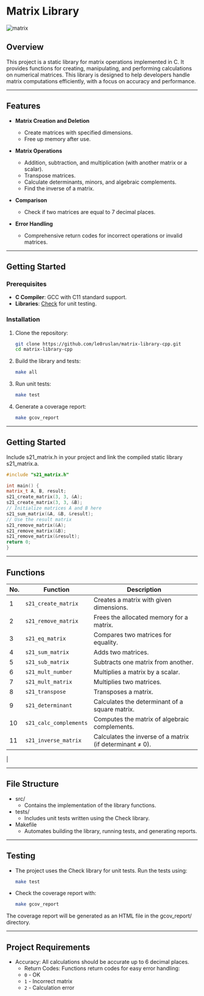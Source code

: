 # Matrix Library

![matrix](misc/eng/images/matrixx.png)

## Overview

This project is a static library for matrix operations implemented in C. It provides functions for creating, manipulating, and performing calculations on numerical matrices. This library is designed to help developers handle matrix computations efficiently, with a focus on accuracy and performance.

---

## Features

- **Matrix Creation and Deletion**
   - Create matrices with specified dimensions.
   - Free up memory after use.

- **Matrix Operations**
   - Addition, subtraction, and multiplication (with another matrix or a scalar).
   - Transpose matrices.
   - Calculate determinants, minors, and algebraic complements.
   - Find the inverse of a matrix.

- **Comparison**
   - Check if two matrices are equal to 7 decimal places.

- **Error Handling**
   - Comprehensive return codes for incorrect operations or invalid matrices.

---

## Getting Started

### Prerequisites

- **C Compiler**: GCC with C11 standard support.
- **Libraries**: [Check](https://libcheck.github.io/check/) for unit testing.

### Installation

1. Clone the repository:
   ```bash
   git clone https://github.com/le0ruslan/matrix-library-cpp.git
   cd matrix-library-cpp
   ```
   
2. Build the library and tests:
   ```bash
   make all
   ```

3. Run unit tests:
   ```bash
   make test
   ```
   
4. Generate a coverage report:
   ```bash
   make gcov_report
   ```

---

## Getting Started
Include s21_matrix.h in your project and link the compiled static library s21_matrix.a.
   ```c++
#include "s21_matrix.h"

int main() {
matrix_t A, B, result;
s21_create_matrix(3, 3, &A);
s21_create_matrix(3, 3, &B);
// Initialize matrices A and B here
s21_sum_matrix(&A, &B, &result);
// Use the result matrix
s21_remove_matrix(&A);
s21_remove_matrix(&B);
s21_remove_matrix(&result);
return 0;
}
   ```

---

## Functions

| No. | Function                                | Description                                                    |
|-----|----------------------------------------|----------------------------------------------------------------|
| 1   | `s21_create_matrix	`                   | Creates a matrix with given dimensions.               |
| 2   | `s21_remove_matrix`       | Frees the allocated memory for a matrix.                                      |
| 3   | `s21_eq_matrix`         | Compares two matrices for equality.                                         |
| 4   | `s21_sum_matrix`        | Adds two matrices.                                      |
| 5   | `s21_sub_matrix`        | Subtracts one matrix from another.    |
| 6   | `s21_mult_number`         | 	Multiplies a matrix by a scalar.                                              |
| 7   | `s21_mult_matrix`         | 	Multiplies two matrices.                          |
| 8   | `s21_transpose`        | Transposes a matrix.            |
| 9   | `s21_determinant`       | Calculates the determinant of a square matrix.  |
| 10  | `s21_calc_complements`| Computes the matrix of algebraic complements.         |
| 11  | `s21_inverse_matrix`        | Calculates the inverse of a matrix (if determinant ≠ 0).                            |
 |

---

## File Structure
* src/
  - Contains the implementation of the library functions.
* tests/
  - Includes unit tests written using the Check library.
* Makefile
  - Automates building the library, running tests, and generating reports.

---

## Testing
* The project uses the Check library for unit tests. Run the tests using:
   ```bash
   make test
   ```

* Check the coverage report with:
   ```bash
   make gcov_report
   ```
The coverage report will be generated as an HTML file in the gcov_report/ directory.

---

## Project Requirements
* Accuracy: All calculations should be accurate up to 6 decimal places.
  * Return Codes: Functions return codes for easy error handling:
  - `0` - OK
  - `1` - Incorrect matrix
  - `2` - Calculation error